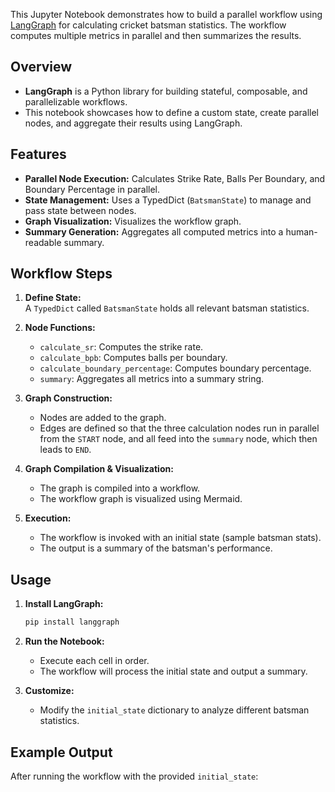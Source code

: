 This Jupyter Notebook demonstrates how to build a parallel workflow using [LangGraph](https://langchain-ai.github.io/langgraph/) for calculating cricket batsman statistics. The workflow computes multiple metrics in parallel and then summarizes the results.

## Overview

- **LangGraph** is a Python library for building stateful, composable, and parallelizable workflows.
- This notebook showcases how to define a custom state, create parallel nodes, and aggregate their results using LangGraph.

## Features

- **Parallel Node Execution:** Calculates Strike Rate, Balls Per Boundary, and Boundary Percentage in parallel.
- **State Management:** Uses a TypedDict (`BatsmanState`) to manage and pass state between nodes.
- **Graph Visualization:** Visualizes the workflow graph.
- **Summary Generation:** Aggregates all computed metrics into a human-readable summary.

## Workflow Steps

1. **Define State:**  
    A `TypedDict` called `BatsmanState` holds all relevant batsman statistics.

2. **Node Functions:**  
    - `calculate_sr`: Computes the strike rate.
    - `calculate_bpb`: Computes balls per boundary.
    - `calculate_boundary_percentage`: Computes boundary percentage.
    - `summary`: Aggregates all metrics into a summary string.

3. **Graph Construction:**  
    - Nodes are added to the graph.
    - Edges are defined so that the three calculation nodes run in parallel from the `START` node, and all feed into the `summary` node, which then leads to `END`.

4. **Graph Compilation & Visualization:**  
    - The graph is compiled into a workflow.
    - The workflow graph is visualized using Mermaid.

5. **Execution:**  
    - The workflow is invoked with an initial state (sample batsman stats).
    - The output is a summary of the batsman's performance.

## Usage

1. **Install LangGraph:**
    ```bash
    pip install langgraph
    ```

2. **Run the Notebook:**
    - Execute each cell in order.
    - The workflow will process the initial state and output a summary.

3. **Customize:**
    - Modify the `initial_state` dictionary to analyze different batsman statistics.

## Example Output

After running the workflow with the provided `initial_state`: